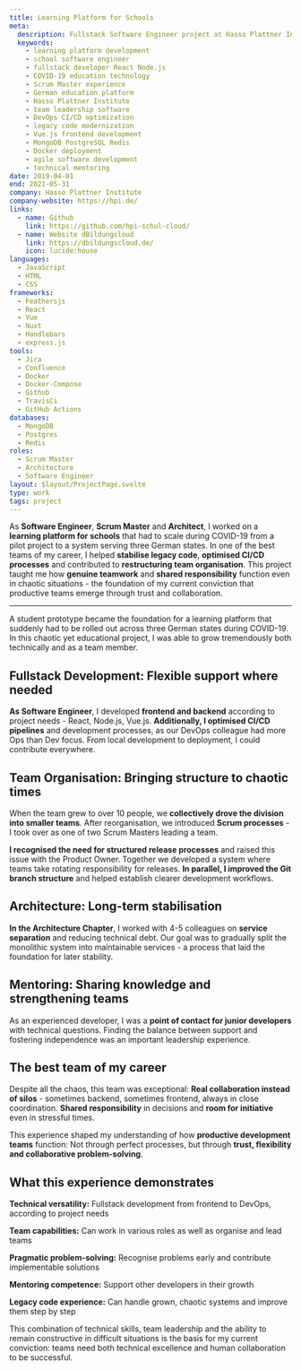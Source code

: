 ```yaml
---
title: Learning Platform for Schools
meta:
  description: Fullstack Software Engineer project at Hasso Plattner Institute - Learning platform for German schools scaled during COVID-19. React, Node.js, Scrum Master, DevOps, team leadership experience.
  keywords:
    - learning platform development
    - school software engineer
    - fullstack developer React Node.js
    - COVID-19 education technology
    - Scrum Master experience
    - German education platform
    - Hasso Plattner Institute
    - team leadership software
    - DevOps CI/CD optimization
    - legacy code modernization
    - Vue.js frontend development
    - MongoDB PostgreSQL Redis
    - Docker deployment
    - agile software development
    - technical mentoring
date: 2019-04-01
end: 2021-05-31
company: Hasso Plattner Institute
company-website: https://hpi.de/
links:
  - name: Github
    link: https://github.com/hpi-schul-cloud/
  - name: Website dBildungcloud
    link: https://dbildungscloud.de/
    icon: lucide:house
languages:
  - JavaScript
  - HTML
  - CSS
frameworks:
  - Feathersjs
  - React
  - Vue
  - Nuxt
  - Handlebars
  - express.js
tools:
  - Jira
  - Confluence
  - Docker
  - Docker-Compose
  - Github
  - TravisCi
  - GitHub Actions
databases:
  - MongoDB
  - Postgres
  - Redis
roles:
  - Scrum Master
  - Architecture
  - Software Engineer
layout: $layout/ProjectPage.svelte
type: work
tags: project
---
```


As **Software Engineer**, **Scrum Master** and **Architect**, I worked on a **learning platform for schools** that had to scale during COVID-19 from a pilot project to a system serving three German states. In one of the best teams of my career, I helped **stabilise legacy code**, **optimised CI/CD processes** and contributed to **restructuring team organisation**. This project taught me how **genuine teamwork** and **shared responsibility** function even in chaotic situations - the foundation of my current conviction that productive teams emerge through trust and collaboration.

---

A student prototype became the foundation for a learning platform that suddenly had to be rolled out across three German states during COVID-19. In this chaotic yet educational project, I was able to grow tremendously both technically and as a team member.

## Fullstack Development: Flexible support where needed

**As Software Engineer**, I developed **frontend and backend** according to project needs - React, Node.js, Vue.js. **Additionally, I optimised CI/CD pipelines** and development processes, as our DevOps colleague had more Ops than Dev focus. From local development to deployment, I could contribute everywhere.

## Team Organisation: Bringing structure to chaotic times

When the team grew to over 10 people, we **collectively drove the division into smaller teams**. After reorganisation, we introduced **Scrum processes** - I took over as one of two Scrum Masters leading a team.

**I recognised the need for structured release processes** and raised this issue with the Product Owner. Together we developed a system where teams take rotating responsibility for releases. **In parallel, I improved the Git branch structure** and helped establish clearer development workflows.

## Architecture: Long-term stabilisation

**In the Architecture Chapter**, I worked with 4-5 colleagues on **service separation** and reducing technical debt. Our goal was to gradually split the monolithic system into maintainable services - a process that laid the foundation for later stability.

## Mentoring: Sharing knowledge and strengthening teams

As an experienced developer, I was a **point of contact for junior developers** with technical questions. Finding the balance between support and fostering independence was an important leadership experience.

## The best team of my career

Despite all the chaos, this team was exceptional: **Real collaboration instead of silos** - sometimes backend, sometimes frontend, always in close coordination. **Shared responsibility** in decisions and **room for initiative** even in stressful times.

This experience shaped my understanding of how **productive development teams** function: Not through perfect processes, but through **trust, flexibility and collaborative problem-solving**.

## What this experience demonstrates

**Technical versatility:** Fullstack development from frontend to DevOps, according to project needs

**Team capabilities:** Can work in various roles as well as organise and lead teams

**Pragmatic problem-solving:** Recognise problems early and contribute implementable solutions

**Mentoring competence:** Support other developers in their growth

**Legacy code experience:** Can handle grown, chaotic systems and improve them step by step

This combination of technical skills, team leadership and the ability to remain constructive in difficult situations is the basis for my current conviction: teams need both technical excellence and human collaboration to be successful.
